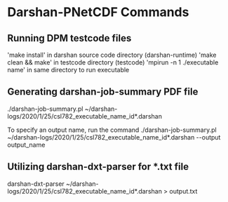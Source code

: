 # Darshan-PNetCDF Commands  

## Running DPM testcode files
'make install' in darshan source code directory (darshan-runtime)
'make clean && make' in testcode directory (testcode)
'mpirun -n 1 ./executable name' in same directory to run executable

## Generating darshan-job-summary PDF file  
./darshan-job-summary.pl ~/darshan-logs/2020/1/25/csl782_executable_name_id*.darshan 

To specify an output name, run the command
./darshan-job-summary.pl ~/darshan-logs/2020/1/25/csl782_executable_name_id*.darshan --output output_name 

## Utilizing darshan-dxt-parser for *.txt file 
darshan-dxt-parser ~/darshan-logs/2020/1/25/csl782_executable_name_id*.darshan > output.txt